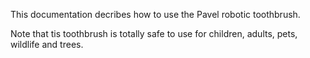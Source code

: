 This documentation decribes how to use the Pavel robotic toothbrush.

Note that tis toothbrush is totally safe to use for children, adults, pets, wildlife and trees.
